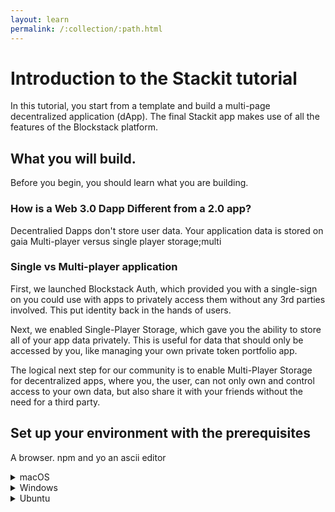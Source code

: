 ```yaml
---
layout: learn
permalink: /:collection/:path.html
---
```

# Introduction to the Stackit tutorial

In this tutorial, you start from a template and build a multi-page decentralized application (dApp). The final Stackit app  makes use of all the features of the Blockstack platform. 

## What you will build.

Before you begin, you should learn what you are building.

### How is a Web 3.0 Dapp Different from a 2.0 app?

Decentralied Dapps don't store user data. 
Your application data is stored on gaia
Multi-player versus single player storage;multi

### Single vs Multi-player application

First, we launched Blockstack Auth, which provided you with a single-sign on you could use with apps to privately access them without any 3rd parties involved. This put identity back in the hands of users.

Next, we enabled Single-Player Storage, which gave you the ability to store all of your app data privately. This is useful for data that should only be accessed by you, like managing your own private token portfolio app.

The logical next step for our community is to enable Multi-Player Storage for decentralized apps, where you, the user, can not only own and control access to your own data, but also share it with your friends without the need for a third party.


## Set up your environment with the prerequisites

A browser.
npm and yo
an ascii editor


<details><summary markdown='span'>macOS
</summary>

  1. A numbered
  2. list
     * With some
     * Sub bullets
</details>

<details><summary markdown='span'>Windows
</summary>

  1. A numbered
  2. list
     * With some
     * Sub bullets
</details>

<details><summary markdown='span'>Ubuntu
</summary>

  1. A numbered
  2. list
     * With some
     * Sub bullets
</details>